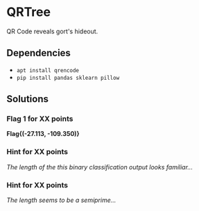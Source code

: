 # QRTree

QR Code reveals gort's hideout.

## Dependencies

* `apt install qrencode`
* `pip install pandas sklearn pillow`

## Solutions

### Flag 1 for XX points

**Flag{(-27.113, -109.350)}**

### Hint for XX points

*The length of the this binary classification output looks familiar...*

### Hint for XX points

*The length seems to be a semiprime...*
